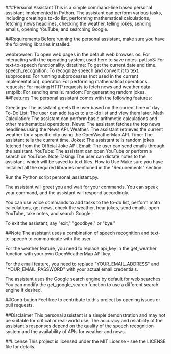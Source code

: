 ###Personal Assistant
This is a simple command-line based personal assistant implemented in Python. The assistant can perform various tasks, including creating a to-do list, performing mathematical calculations, fetching news headlines, checking the weather, telling jokes, sending emails, opening YouTube, and searching Google.

##Requirements
Before running the personal assistant, make sure you have the following libraries installed:

webbrowser: To open web pages in the default web browser.
os: For interacting with the operating system, used here to save notes.
pyttsx3: For text-to-speech functionality.
datetime: To get the current date and time.
speech_recognition: To recognize speech and convert it to text.
subprocess: For running subprocesses (not used in the current implementation).
operator: For performing mathematical operations.
requests: For making HTTP requests to fetch news and weather data.
smtplib: For sending emails.
random: For generating random jokes.
##Features
The personal assistant comes with the following features:

Greetings: The assistant greets the user based on the current time of day.
To-Do List: The user can add tasks to a to-do list and view them later.
Math Calculation: The assistant can perform basic arithmetic calculations and other mathematical operations.
News: The assistant fetches the top news headlines using the News API.
Weather: The assistant retrieves the current weather for a specific city using the OpenWeatherMap API.
Time: The assistant tells the current time.
Jokes: The assistant tells random jokes fetched from the Official Joke API.
Email: The user can send emails through the assistant.
YouTube: The assistant can open YouTube or perform a search on YouTube.
Note Taking: The user can dictate notes to the assistant, which will be saved to text files.
How to Use
Make sure you have installed all the required libraries mentioned in the "Requirements" section.

Run the Python script personal_assistant.py.

The assistant will greet you and wait for your commands. You can speak your command, and the assistant will respond accordingly.

You can use voice commands to add tasks to the to-do list, perform math calculations, get news, check the weather, hear jokes, send emails, open YouTube, take notes, and search Google.

To exit the assistant, say "exit," "goodbye," or "bye."

##Note
The assistant uses a combination of speech recognition and text-to-speech to communicate with the user.

For the weather feature, you need to replace api_key in the get_weather function with your own OpenWeatherMap API key.

For the email feature, you need to replace "YOUR_EMAIL_ADDRESS" and "YOUR_EMAIL_PASSWORD" with your actual email credentials.

The assistant uses the Google search engine by default for web searches. You can modify the get_google_search function to use a different search engine if desired.

##Contribution
Feel free to contribute to this project by opening issues or pull requests.

##Disclaimer
This personal assistant is a simple demonstration and may not be suitable for critical or real-world use. The accuracy and reliability of the assistant's responses depend on the quality of the speech recognition system and the availability of APIs for weather and news.

##License
This project is licensed under the MIT License - see the LICENSE file for details.

